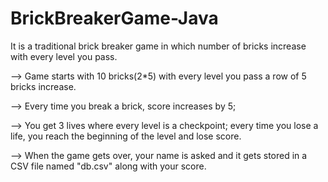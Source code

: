 # BrickBreakerGame-Java
It is a traditional brick breaker game in which number of bricks increase with every level you pass.

--> Game starts with 10 bricks(2*5) with every level you pass a row of 5 bricks increase.

--> Every time you break a brick, score increases by 5;

--> You get 3 lives where every level is a checkpoint; every time you lose a life, you reach the beginning of the level and lose score.

--> When the game gets over, your name is asked and it gets stored in a CSV file named "db.csv" along with your score.
